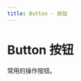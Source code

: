 ```yaml
---
title: Button - 按钮
---
```



# Button 按钮
常用的操作按钮。

<ClientOnly>
  <button-demos></button-demos>
</ClientOnly>

<button-attributes></button-attributes>
